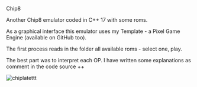 Chip8

Another Chip8 emulator coded in C++ 17 with some roms.

As a graphical interface this emulator uses my Template - a Pixel Game Engine (available on GitHub too).

The first process reads in the folder all available roms - select one, play.

The best part was to interpret each OP. I have written some explanations as comment in the code source ++

![chiplatettt](https://user-images.githubusercontent.com/17862708/217623239-778c45bd-ea21-4c85-8af5-f41c4c06db6c.png)

